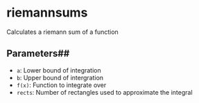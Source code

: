 # riemannsums
Calculates a riemann sum of a function
## Parameters##
- `a`: Lower bound of integration
- `b`: Upper bound of intergration
- `f(x)`: Function to integrate over
- `rects`: Number of rectangles used to approximate the integral
